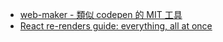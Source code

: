 
- [web-maker - 類似 codepen 的 MIT 工具](https://github.com/chinchang/web-maker)
- [React re-renders guide: everything, all at once](https://www.developerway.com/posts/react-re-renders-guide)



